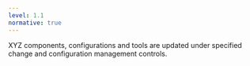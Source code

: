 ```yaml
---
level: 1.1
normative: true
---
```


XYZ components, configurations and tools are updated under specified change and configuration management controls.
